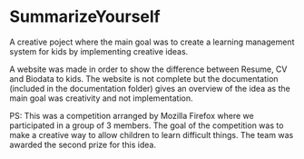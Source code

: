 # SummarizeYourself
A creative poject where the main goal was to create a learning management system for kids by implementing creative ideas.<br>

A website was made in order to show the difference between Resume, CV and Biodata to kids. The website is not complete but the documentation (included in the documentation folder) gives an overview of the idea as the main goal was creativity and not implementation.<br>

PS: This was a competition arranged by Mozilla Firefox where we participated in a group of 3 members. The goal of the competition was to make a creative way to allow children to learn difficult things. The team was awarded the second prize for this idea.
